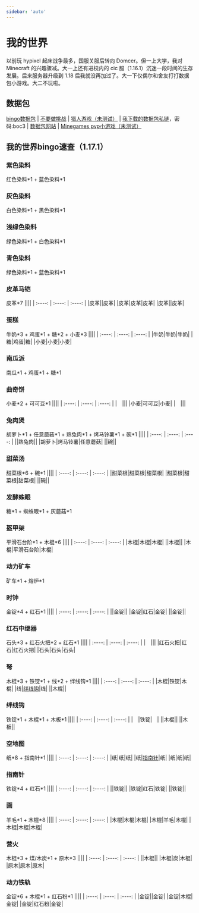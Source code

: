 ```yaml
---
sidebar: 'auto'
---
```

# 我的世界

以前玩 hypixel 起床战争最多，国服关服后转向 Domcer。但一上大学，我对 Minecraft 的兴趣骤减。大一上还有进校内的 cic 服（1.16.1）沉迷一段时间的生存发展。后来服务器升级到 1.18 后我就没再加过了。大一下仅偶尔和舍友打打数据包小游戏。大二不玩啦。
## 数据包
[bingo数据包](https://www.mcbbs.net/thread-1269608-1-1.html) | [不要做挑战](https://github.com/KunoSayo/donotdo) | [猎人游戏（未测试）](https://www.bilibili.com/video/BV1Ta411M72R) | [我下载的数据包私链](https://wwp.lanzout.com/b00vy0h9c)，密码:boc3 | [数据包网站](../farraginous/recommend_websites.md#其他游戏) | [Minegames pvp小游戏（未测试）](https://www.minecraftmaps.com/pvp-maps/minegames)
## 我的世界bingo速查（1.17.1）
### 紫色染料
红色染料\*1 + 蓝色染料\*1
### 灰色染料
白色染料\*1 + 黑色染料\*1
### 浅绿色染料
绿色染料\*1 + 白色染料\*1
### 青色染料
绿色染料\*1 + 蓝色染料\*1
### 皮革马铠
皮革\*7
||||
| :----: | :----: | :----: |
|皮革||皮革|
|皮革|皮革|皮革|
|皮革||皮革|
### 蛋糕
牛奶\*3 + 鸡蛋\*1 + 糖\*2 + 小麦\*3
||||
| :----: | :----: | :----: |
|牛奶|牛奶|牛奶|
|糖|鸡蛋|糖|
|小麦|小麦|小麦|
### 南瓜派
南瓜\*1 + 鸡蛋\*1 + 糖\*1
### 曲奇饼
小麦\*2 + 可可豆\*1
||||
| :----: | :----: | :----: |
|&emsp;|||
|小麦|可可豆|小麦|
|&emsp;|||
### 兔肉煲
胡萝卜\*1 + 任意蘑菇\*1 + 熟兔肉\*1 + 烤马铃薯\*1 + 碗\*1
||||
| :----: | :----: | :----: |
||熟兔肉||
|胡萝卜|烤马铃薯|任意蘑菇|
||碗||
### 甜菜汤
甜菜根\*6 + 碗\*1
||||
| :----: | :----: | :----: |
|甜菜根|甜菜根|甜菜根|
|甜菜根|甜菜根|甜菜根|
||碗||
### 发酵蛛眼
糖\*1 + 蜘蛛眼\*1 + 灰蘑菇\*1
### 盔甲架
平滑石台阶\*1 + 木棍\*6
||||
| :----: | :----: | :----: |
|木棍|木棍|木棍|
||木棍||
|木棍|平滑石台阶|木棍|
### 动力矿车
矿车\*1 + 熔炉\*1
### 时钟
金锭\*4 + 红石\*1
||||
| :----: | :----: | :----: |
||金锭||
|金锭|红石|金锭|
||金锭||
### 红石中继器
石头\*3 + 红石火把\*2 + 红石\*1
||||
| :----: | :----: | :----: |
|&emsp;|||
|红石火把|红石|红石火把|
|石头|石头|石头|
### 弩
木棍\*3 + 铁锭\*1 + 线\*2 + 绊线钩\*1
||||
| :----: | :----: | :----: |
|木棍|铁锭|木棍|
|线|[绊线钩](#绊线钩)|线|
||木棍||
### 绊线钩
铁锭\*1 + 木棍\*1 + 木板\*1
||||
| :----: | :----: | :----: |
|&emsp;|铁锭|&emsp;|
||木棍||
||木板||
### 空地图
纸\*8 + 指南针\*1
||||
| :----: | :----: | :----: |
|纸|纸|纸|
|纸|[指南针](#指南针)|纸|
|纸|纸|纸|
### 指南针
铁锭\*4 + 红石\*1
||||
| :----: | :----: | :----: |
||铁锭||
|铁锭|红石|铁锭|
||铁锭||
### 画
羊毛\*1 + 木棍\*8
||||
| :----: | :----: | :----: |
|木棍|木棍|木棍|
|木棍|羊毛|木棍|
|木棍|木棍|木棍|
### 营火
木棍\*3 + 煤/木炭\*1 + 原木\*3
||||
| :----: | :----: | :----: |
||木棍||
|木棍|炭|木棍|
|原木|原木|原木|
### 动力铁轨
金锭\*6 + 木棍\*1 + 红石粉\*1
||||
| :----: | :----: | :----: |
|金锭||金锭|
|金锭|木棍|金锭|
|金锭|红石粉|金锭|



<!-- 
||||
| :----: | :----: | :----: |
||||
||||
||||
-->